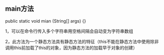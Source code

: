 ## main方法

public static void mian (String[] args) {}

1，可以在命令行传入多个字符串用空格间隔会自动变为字符串数组

2，此方法为一个静态方法具有静态方法的特征（this不能在静态方法中使用除非调用this前加载了this的对象，因为静态方法的加载早于对象的创建）